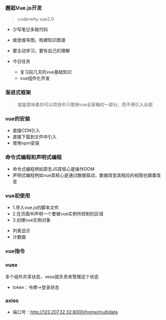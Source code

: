 ### 邂逅Vue.js开发
> coderwhy vue2.0
- 少写笔记多敲代码
- 做思维导图，构建知识图谱
- 要主动学习，要有自己的理解

- 今日任务
  + 复习前几天的vue基础知识
  + vue组件化开发

### 渐进式框架
> 就是意味着你可以项目中只使用vue全家桶的一部分，而不用引入全部

### vue的安装
  + 直接CDN引入
  + 直接下载到文件中引入
  + 使用npm安装

### 命令式编程和声明式编程
  + 命令式编程例如原生JS其核心是操作DOM
  + 声明式编程例如vue其核心是通过数据驱动，数据改变其相应的视图也跟着改变

### vue初使用
  + 1.导入vue.js的脚本文件
  + 2.在页面中声明一个要被vue实例所控制的区域
  + 3.创建vue实例对象
- 列表显示
- 计数器


### vue指令


### vuex
多个组件共享状态，veux就负责来管理这个状态
- token：令牌->登录状态

### axios

- 端口号：http://123.207.32.32:8000/home/multidata